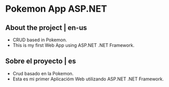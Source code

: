 # Pokemon App ASP.NET

## About the project | en-us
- CRUD based in Pokemon.
- This is my first Web App using ASP.NET .NET Framework.


## Sobre el proyecto | es
- Crud basado en la Pokemon.
- Esta es mi primer Aplicacióm Web utilizando ASP.NET .NET Framework.
